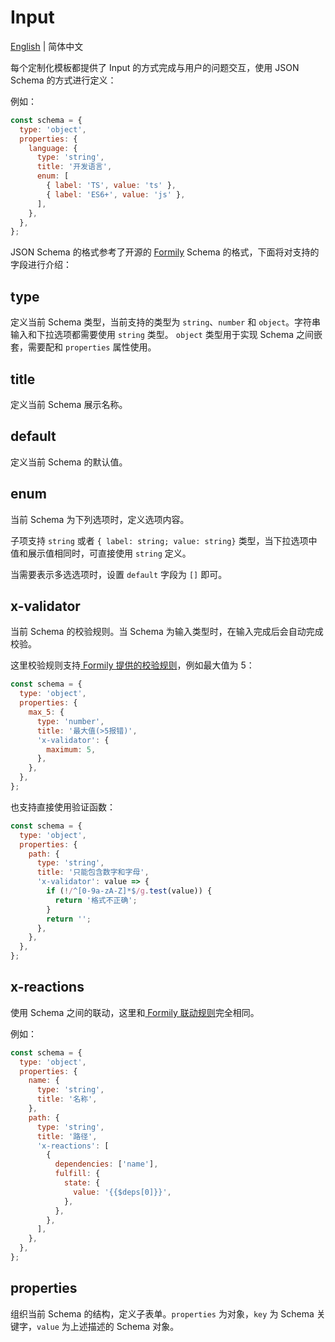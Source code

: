 # Input

[English](../../en/api/input.md) | 简体中文

每个定制化模板都提供了 Input 的方式完成与用户的问题交互，使用 JSON Schema 的方式进行定义：

例如：

```js
const schema = {
  type: 'object',
  properties: {
    language: {
      type: 'string',
      title: '开发语言',
      enum: [
        { label: 'TS', value: 'ts' },
        { label: 'ES6+', value: 'js' },
      ],
    },
  },
};
```

JSON Schema 的格式参考了开源的 [Formily](https://formilyjs.org/) Schema 的格式，下面将对支持的字段进行介绍：

## type

定义当前 Schema 类型，当前支持的类型为 `string`、`number` 和 `object`。字符串输入和下拉选项都需要使用 `string` 类型。 `object` 类型用于实现 Schema 之间嵌套，需要配和 `properties` 属性使用。

## title

定义当前 Schema 展示名称。

## default

定义当前 Schema 的默认值。

## enum

当前 Schema 为下列选项时，定义选项内容。

子项支持 `string` 或者 `{ label: string; value: string}` 类型，当下拉选项中值和展示值相同时，可直接使用 `string` 定义。

当需要表示多选选项时，设置 `default` 字段为 `[]` 即可。

## x-validator

当前 Schema 的校验规则。当 Schema 为输入类型时，在输入完成后会自动完成校验。

这里校验规则支持[ Formily 提供的校验规则](https://formilyjs.org/zh-CN/guide/advanced/validate)，例如最大值为 5：

```js
const schema = {
  type: 'object',
  properties: {
    max_5: {
      type: 'number',
      title: '最大值(>5报错)',
      'x-validator': {
        maximum: 5,
      },
    },
  },
};
```

也支持直接使用验证函数：

```js
const schema = {
  type: 'object',
  properties: {
    path: {
      type: 'string',
      title: '只能包含数字和字母',
      'x-validator': value => {
        if (!/^[0-9a-zA-Z]*$/g.test(value)) {
          return '格式不正确';
        }
        return '';
      },
    },
  },
};
```

## x-reactions

使用 Schema 之间的联动，这里和[ Formily 联动规则](https://formilyjs.org/zh-CN/guide/advanced/linkages)完全相同。

例如：

```js
const schema = {
  type: 'object',
  properties: {
    name: {
      type: 'string',
      title: '名称',
    },
    path: {
      type: 'string',
      title: '路径',
      'x-reactions': [
        {
          dependencies: ['name'],
          fulfill: {
            state: {
              value: '{{$deps[0]}}',
            },
          },
        },
      ],
    },
  },
};
```

## properties

组织当前 Schema 的结构，定义子表单。`properties` 为对象，`key` 为 Schema 关键字，`value` 为上述描述的 Schema 对象。
